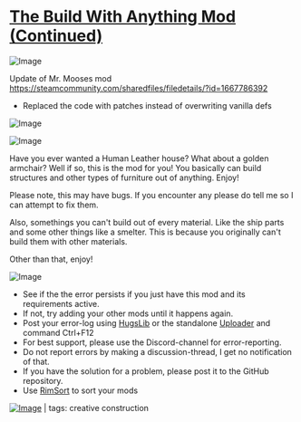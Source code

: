 # [The Build With Anything Mod (Continued)](https://steamcommunity.com/sharedfiles/filedetails/?id=2118025145)

![Image](https://i.imgur.com/buuPQel.png)

Update of Mr. Mooses mod
https://steamcommunity.com/sharedfiles/filedetails/?id=1667786392

- Replaced the code with patches instead of overwriting vanilla defs

![Image](https://i.imgur.com/pufA0kM.png)
	
![Image](https://i.imgur.com/Z4GOv8H.png)

Have you ever wanted a Human Leather house? What about a golden armchair? Well if so, this is the mod for you! You basically can build structures and other types of furniture out of anything. Enjoy!

Please note, this may have bugs. If you encounter any please do tell me so I can attempt to fix them.

Also, somethings you can't build out of every material. Like the ship parts and some other things like a smelter. This is because you originally can't build them with other materials.

Other than that, enjoy!


![Image](https://i.imgur.com/PwoNOj4.png)



-  See if the the error persists if you just have this mod and its requirements active.
-  If not, try adding your other mods until it happens again.
-  Post your error-log using [HugsLib](https://steamcommunity.com/workshop/filedetails/?id=818773962) or the standalone [Uploader](https://steamcommunity.com/sharedfiles/filedetails/?id=2873415404) and command Ctrl+F12
-  For best support, please use the Discord-channel for error-reporting.
-  Do not report errors by making a discussion-thread, I get no notification of that.
-  If you have the solution for a problem, please post it to the GitHub repository.
-  Use [RimSort](https://github.com/RimSort/RimSort/releases/latest) to sort your mods

 

[![Image](https://img.shields.io/github/v/release/emipa606/TheBuildWithAnythingMod?label=latest%20version&style=plastic&color=9f1111&labelColor=black)](https://steamcommunity.com/sharedfiles/filedetails/changelog/2118025145) | tags:  creative construction
